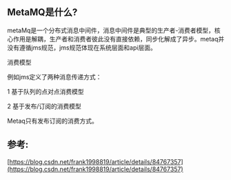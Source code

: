 ## MetaMQ是什么?

metaMq是一个分布式消息中间件，消息中间件是典型的生产者-消费者模型，核心作用是解耦，生产者和消费者彼此没有直接依赖，同步化解成了异步。metaq并没有遵循jms规范，jms规范体现在系统层面和api层面。

消费模型

例如jms定义了两种消息传递方式：

1 基于队列的点对点消费模型

2 基于发布/订阅的消费模型

Metaq只有发布订阅的消费方式。

## 参考:

[https://blog.csdn.net/frank1998819/article/details/84767357](https://blog.csdn.net/frank1998819/article/details/84767357)

